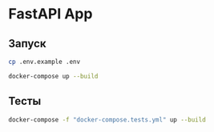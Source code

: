 # FastAPI App

## Запуск

```bash
cp .env.example .env
```

```bash
docker-compose up --build
```

## Тесты

```bash
docker-compose -f "docker-compose.tests.yml" up --build
```
